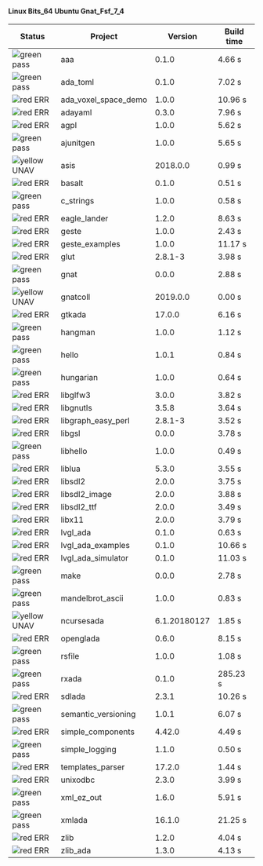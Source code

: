 #### Linux Bits_64 Ubuntu Gnat_Fsf_7_4

| Status | Project | Version | Build time |
| --- | --- | --- | --- |
|![green](https://placehold.it/8/00aa00/000000?text=+) pass | aaa | 0.1.0 |  4.66 s |
|![green](https://placehold.it/8/00aa00/000000?text=+) pass | ada_toml | 0.1.0 |  7.02 s |
|![red](https://placehold.it/8/ff0000/000000?text=+) ERR  | ada_voxel_space_demo | 1.0.0 |  10.96 s |
|![red](https://placehold.it/8/ff0000/000000?text=+) ERR  | adayaml | 0.3.0 |  7.96 s |
|![red](https://placehold.it/8/ff0000/000000?text=+) ERR  | agpl | 1.0.0 |  5.62 s |
|![green](https://placehold.it/8/00aa00/000000?text=+) pass | ajunitgen | 1.0.0 |  5.65 s |
|![yellow](https://placehold.it/8/ffbb00/000000?text=+) UNAV | asis | 2018.0.0 |  0.99 s |
|![red](https://placehold.it/8/ff0000/000000?text=+) ERR  | basalt | 0.1.0 |  0.51 s |
|![green](https://placehold.it/8/00aa00/000000?text=+) pass | c_strings | 1.0.0 |  0.58 s |
|![red](https://placehold.it/8/ff0000/000000?text=+) ERR  | eagle_lander | 1.2.0 |  8.63 s |
|![red](https://placehold.it/8/ff0000/000000?text=+) ERR  | geste | 1.0.0 |  2.43 s |
|![red](https://placehold.it/8/ff0000/000000?text=+) ERR  | geste_examples | 1.0.0 |  11.17 s |
|![red](https://placehold.it/8/ff0000/000000?text=+) ERR  | glut | 2.8.1-3 |  3.98 s |
|![green](https://placehold.it/8/00aa00/000000?text=+) pass | gnat | 0.0.0 |  2.88 s |
|![yellow](https://placehold.it/8/ffbb00/000000?text=+) UNAV | gnatcoll | 2019.0.0 |  0.00 s |
|![red](https://placehold.it/8/ff0000/000000?text=+) ERR  | gtkada | 17.0.0 |  6.16 s |
|![green](https://placehold.it/8/00aa00/000000?text=+) pass | hangman | 1.0.0 |  1.12 s |
|![green](https://placehold.it/8/00aa00/000000?text=+) pass | hello | 1.0.1 |  0.84 s |
|![green](https://placehold.it/8/00aa00/000000?text=+) pass | hungarian | 1.0.0 |  0.64 s |
|![red](https://placehold.it/8/ff0000/000000?text=+) ERR  | libglfw3 | 3.0.0 |  3.82 s |
|![red](https://placehold.it/8/ff0000/000000?text=+) ERR  | libgnutls | 3.5.8 |  3.64 s |
|![red](https://placehold.it/8/ff0000/000000?text=+) ERR  | libgraph_easy_perl | 2.8.1-3 |  3.52 s |
|![red](https://placehold.it/8/ff0000/000000?text=+) ERR  | libgsl | 0.0.0 |  3.78 s |
|![green](https://placehold.it/8/00aa00/000000?text=+) pass | libhello | 1.0.0 |  0.49 s |
|![red](https://placehold.it/8/ff0000/000000?text=+) ERR  | liblua | 5.3.0 |  3.55 s |
|![red](https://placehold.it/8/ff0000/000000?text=+) ERR  | libsdl2 | 2.0.0 |  3.75 s |
|![red](https://placehold.it/8/ff0000/000000?text=+) ERR  | libsdl2_image | 2.0.0 |  3.88 s |
|![red](https://placehold.it/8/ff0000/000000?text=+) ERR  | libsdl2_ttf | 2.0.0 |  3.49 s |
|![red](https://placehold.it/8/ff0000/000000?text=+) ERR  | libx11 | 2.0.0 |  3.79 s |
|![red](https://placehold.it/8/ff0000/000000?text=+) ERR  | lvgl_ada | 0.1.0 |  0.63 s |
|![red](https://placehold.it/8/ff0000/000000?text=+) ERR  | lvgl_ada_examples | 0.1.0 |  10.66 s |
|![red](https://placehold.it/8/ff0000/000000?text=+) ERR  | lvgl_ada_simulator | 0.1.0 |  11.03 s |
|![green](https://placehold.it/8/00aa00/000000?text=+) pass | make | 0.0.0 |  2.78 s |
|![green](https://placehold.it/8/00aa00/000000?text=+) pass | mandelbrot_ascii | 1.0.0 |  0.83 s |
|![yellow](https://placehold.it/8/ffbb00/000000?text=+) UNAV | ncursesada | 6.1.20180127 |  1.85 s |
|![red](https://placehold.it/8/ff0000/000000?text=+) ERR  | openglada | 0.6.0 |  8.15 s |
|![green](https://placehold.it/8/00aa00/000000?text=+) pass | rsfile | 1.0.0 |  1.08 s |
|![green](https://placehold.it/8/00aa00/000000?text=+) pass | rxada | 0.1.0 |  285.23 s |
|![red](https://placehold.it/8/ff0000/000000?text=+) ERR  | sdlada | 2.3.1 |  10.26 s |
|![green](https://placehold.it/8/00aa00/000000?text=+) pass | semantic_versioning | 1.0.1 |  6.07 s |
|![red](https://placehold.it/8/ff0000/000000?text=+) ERR  | simple_components | 4.42.0 |  4.49 s |
|![green](https://placehold.it/8/00aa00/000000?text=+) pass | simple_logging | 1.1.0 |  0.50 s |
|![red](https://placehold.it/8/ff0000/000000?text=+) ERR  | templates_parser | 17.2.0 |  1.44 s |
|![red](https://placehold.it/8/ff0000/000000?text=+) ERR  | unixodbc | 2.3.0 |  3.99 s |
|![green](https://placehold.it/8/00aa00/000000?text=+) pass | xml_ez_out | 1.6.0 |  5.91 s |
|![green](https://placehold.it/8/00aa00/000000?text=+) pass | xmlada | 16.1.0 |  21.25 s |
|![red](https://placehold.it/8/ff0000/000000?text=+) ERR  | zlib | 1.2.0 |  4.04 s |
|![red](https://placehold.it/8/ff0000/000000?text=+) ERR  | zlib_ada | 1.3.0 |  4.13 s |
